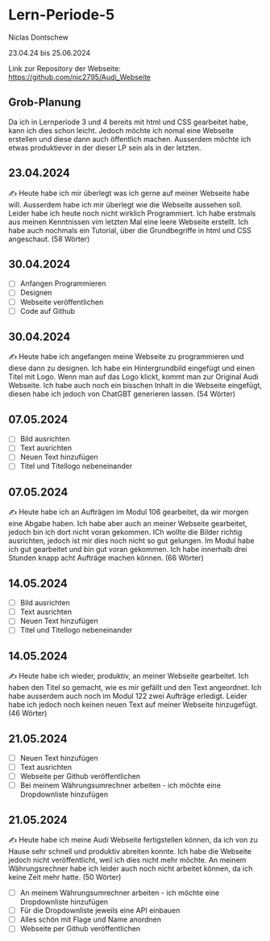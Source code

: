 # Lern-Periode-5

Niclas Dontschew

23.04.24 bis 25.06.2024

Link zur Repository der Webseite: https://github.com/nic2795/Audi_Webseite

## Grob-Planung
Da ich in Lernperiode 3 und 4 bereits mit html und CSS gearbeitet habe, kann ich dies schon leicht. Jedoch möchte ich nomal eine Webseite erstellen und diese dann auch öffentlich machen. 
Ausserdem möchte ich etwas produktiever in der dieser LP sein als in der letzten. 

## 23.04.2024
✍️ Heute habe ich mir überlegt was ich gerne auf meiner Webseite habe will. Ausserdem habe ich mir überlegt wie die Webseite aussehen soll. Leider habe ich heute noch nicht wirklich Programmiert. Ich habe erstmals aus meinen Kenntnissen vim letzten Mal eine leere Webseite erstellt. Ich habe auch nochmals ein Tutorial, über die Grundbegriffe in html und CSS angeschaut. (58 Wörter)

## 30.04.2024
- [ ] Anfangen Programmieren
- [ ] Designen
- [ ] Webseite veröffentlichen
- [ ] Code auf Github

## 30.04.2024
✍️ Heute habe ich angefangen meine Webseite zu programmieren und diese dann zu designen. Ich habe ein Hintergrundbild eingefügt und einen Titel mit Logo. Wenn man auf das Logo klickt, kommt man zur Original Audi Webseite. Ich habe auch noch ein bisschen Inhalt in die Webseite eingefügt, diesen habe ich jedoch von ChatGBT generieren lassen. (54 Wörter)

## 07.05.2024
- [ ] Bild ausrichten
- [ ] Text ausrichten
- [ ] Neuen Text hinzufügen
- [ ] Titel und Titellogo nebeneinander

## 07.05.2024
✍️ Heute habe ich an Aufträgen im Modul 106 gearbeitet, da wir morgen eine Abgabe haben. Ich habe aber auch an meiner Webseite gearbeitet, jedoch bin ich dort nicht voran gekommen. ICh wollte die Bilder richtig ausrichten, jedoch ist mir dies noch nicht so gut gelungen. Im Modul habe ich gut gearbeitet und bin gut voran gekommen. Ich habe innerhalb drei Stunden knapp acht Aufträge machen können. (66 Wörter)

## 14.05.2024
- [ ] Bild ausrichten
- [ ] Text ausrichten
- [ ] Neuen Text hinzufügen
- [ ] Titel und Titellogo nebeneinander

## 14.05.2024
✍️ Heute habe ich wieder, produktiv, an meiner Webseite gearbeitet. Ich haben den Titel so gemacht, wie es mir gefällt und den Text angeordnet. Ich habe ausserdem auch noch im Modul 122 zwei Aufträge erledigt. Leider habe ich jedoch noch keinen neuen Text auf meiner Webseite hinzugefügt. (46 Wörter)

## 21.05.2024
- [ ] Neuen Text hinzufügen
- [ ] Text ausrichten
- [ ] Webseite per Github veröffentlichen
- [ ] Bei meinem Währungsumrechner arbeiten - ich möchte eine Dropdownliste hinzufügen 

## 21.05.2024
✍️ Heute habe ich meine Audi Webseite fertigstellen können, da ich von zu Hause sehr schnell und produktiv abreiten konnte. Ich habe die Webseite jedoch nicht veröffentlicht, weil ich dies nicht mehr möchte. An meinem Währungsrechner habe ich leider auch noch nicht arbeitet können, da ich keine Zeit mehr hatte. (50 Wörter)

- [ ] An meinem Währungsumrechner arbeiten - ich möchte eine Dropdownliste hinzufügen
- [ ] Für die Dropdownliste jeweils eine API einbauen
- [ ] Alles schön mit Flage und Name anordnen
- [ ] Webseite per Github veröffentlichen

